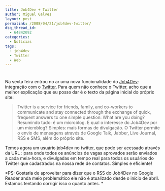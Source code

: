 ```yaml
---
title: Job4Dev + Twitter
author: Miguel Galves
layout: post
permalink: /2008/04/21/job4dev-twitter/
dsq_thread_id:
  - 64842092
categories:
  - Notícias
tags:
  - job4dev
  - Twitter
  - Web
---
```

# 

Na sexta feira entrou no ar uma nova funcionalidade do [Job4Dev][1]: integração com o [Twitter][2]. Para quem não conhece o Twitter, acho que a melhor explicação que eu posso dar é o texto da página inicial do próprio site: 
> Twitter is a service for friends, family, and co–workers to communicate and stay connected through the exchange of quick, frequent answers to one simple question: What are you doing? Resumindo tudo: é um microblog. E qual o interesse do Job4Dev por um microblog? Simples: mais formas de divulgação. O Twitter permite o envio de mensagens através de Google Talk, Jabber, Live Journal, RSS e SMS, além do próprio site.

 [1]: http://job4dev.com
 [2]: http://twitter.com

Temos agora um usuário job4dev no twitter, que pode ser acessado através da URL : para onde todos os anúncios de vagas aprovados serão enviados a cada meia-hora, e divulgadas em tempo real para todos os usuários do Twitter que cadastrados na nossa rede de contatos. Simples e eficiente!

*PS: Gostaria de aproveitar para dizer que o RSS do Job4Dev no Google Reader anda meio problemático ele não é atualizado desde o início de abril. Estamos tentando corrigir isso o quanto antes. *